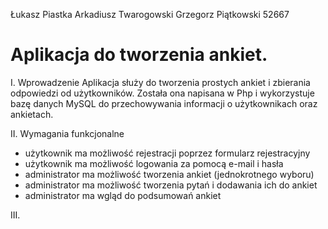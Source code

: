Łukasz Piastka
Arkadiusz Twarogowski
Grzegorz Piątkowski 52667

<h1>Aplikacja do tworzenia ankiet.</h1>

I. Wprowadzenie
Aplikacja służy do tworzenia prostych ankiet i zbierania odpowiedzi od użytkowników. Została ona napisana w Php i wykorzystuje bazę danych MySQL do przechowywania informacji o użytkownikach oraz ankietach. 

II. Wymagania funkcjonalne
* użytkownik ma możliwość rejestracji poprzez formularz rejestracyjny
* użytkownik ma możliwość logowania za pomocą e-mail i hasła
* administrator ma możliwość tworzenia ankiet (jednokrotnego wyboru)
* administrator ma możliwość tworzenia pytań i dodawania ich do ankiet
* administrator ma wgląd do podsumowań ankiet

III. 
